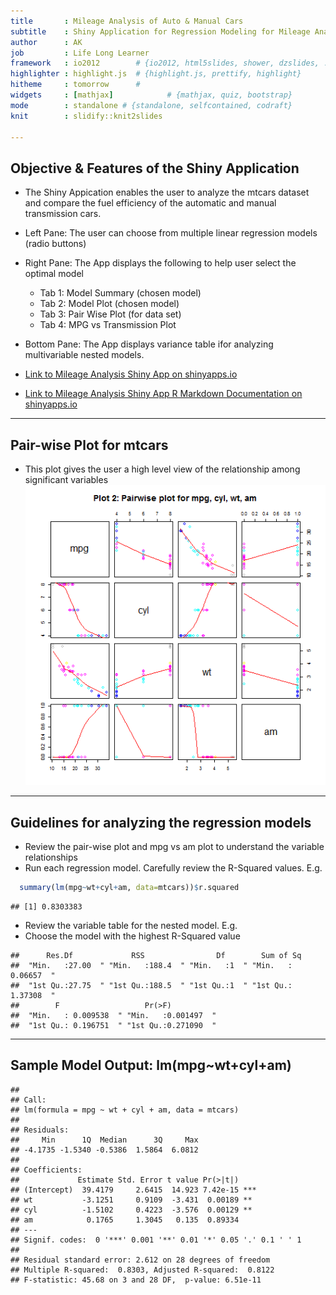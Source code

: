 ```yaml
---
title       : Mileage Analysis of Auto & Manual Cars 
subtitle    : Shiny Application for Regression Modeling for Mileage Analysis with mtcars
author      : AK
job         : Life Long Learner
framework   : io2012        # {io2012, html5slides, shower, dzslides, ...}
highlighter : highlight.js  # {highlight.js, prettify, highlight}
hitheme     : tomorrow      # 
widgets     : [mathjax]            # {mathjax, quiz, bootstrap}
mode        : standalone # {standalone, selfcontained, codraft}
knit        : slidify::knit2slides

---
```


## Objective & Features of the Shiny Application

- The Shiny Appication enables the user to analyze the mtcars dataset and compare the fuel efficiency of the automatic and manual transmission cars.

- Left Pane: The user can choose from multiple linear regression models (radio buttons)

- Right Pane: The App displays the following to help user select the optimal model

  - Tab 1: Model Summary (chosen model)
  - Tab 2: Model Plot (chosen model)
  - Tab 3: Pair Wise Plot (for data set)
  - Tab 4: MPG vs Transmission Plot
- Bottom Pane: The App displays variance table ifor analyzing multivariable nested models.
  
- <a href="https://akoratkar.shinyapps.io/AKMileageAnalysisShinyApp/">Link to Mileage Analysis Shiny App on shinyapps.io</a>
- <a href="https://akoratkar.shinyapps.io/AKInteractiveMileageAnalysisShinyDocument/">Link to Mileage Analysis Shiny App R Markdown Documentation on shinyapps.io</a>

---


## Pair-wise Plot for mtcars
- This plot gives the user a high level view of the relationship among significant variables
![plot of chunk pairwiseplot](assets/fig/pairwiseplot-1.png)

---

## Guidelines for analyzing the regression models
- Review the pair-wise plot and mpg vs am plot to understand the variable relationships
- Run each regression model. Carefully review the R-Squared values. E.g.

```r
  summary(lm(mpg~wt+cyl+am, data=mtcars))$r.squared
```

```
## [1] 0.8303383
```
- Review the variable table for the nested model. E.g.
- Choose the model with the highest R-Squared value

```
##      Res.Df             RSS                Df        Sum of Sq         
##  "Min.   :27.00  " "Min.   :188.4  " "Min.   :1  " "Min.   : 0.06657  "
##  "1st Qu.:27.75  " "1st Qu.:188.5  " "1st Qu.:1  " "1st Qu.: 1.37308  "
##        F                   Pr(>F)          
##  "Min.   : 0.009538  " "Min.   :0.001497  "
##  "1st Qu.: 0.196751  " "1st Qu.:0.271090  "
```

---

## Sample Model Output: lm(mpg~wt+cyl+am)

```
## 
## Call:
## lm(formula = mpg ~ wt + cyl + am, data = mtcars)
## 
## Residuals:
##     Min      1Q  Median      3Q     Max 
## -4.1735 -1.5340 -0.5386  1.5864  6.0812 
## 
## Coefficients:
##             Estimate Std. Error t value Pr(>|t|)    
## (Intercept)  39.4179     2.6415  14.923 7.42e-15 ***
## wt           -3.1251     0.9109  -3.431  0.00189 ** 
## cyl          -1.5102     0.4223  -3.576  0.00129 ** 
## am            0.1765     1.3045   0.135  0.89334    
## ---
## Signif. codes:  0 '***' 0.001 '**' 0.01 '*' 0.05 '.' 0.1 ' ' 1
## 
## Residual standard error: 2.612 on 28 degrees of freedom
## Multiple R-squared:  0.8303,	Adjusted R-squared:  0.8122 
## F-statistic: 45.68 on 3 and 28 DF,  p-value: 6.51e-11
```



